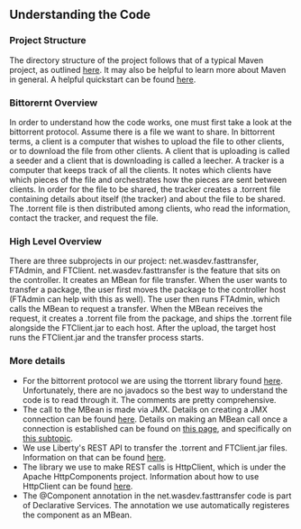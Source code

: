 ## Understanding the Code

### Project Structure
The directory structure of the project follows that of a typical Maven project, as outlined [here](https://maven.apache.org/guides/introduction/introduction-to-the-standard-directory-layout.html). It may also be helpful to learn more about Maven in general. A helpful quickstart can be found [here](https://maven.apache.org/guides/getting-started/maven-in-five-minutes.html).

### Bittorernt Overview
In order to understand how the code works, one must first take a look at the bittorrent protocol. Assume there is a file we want to share. In bittorrent terms, a client is a computer that wishes to upload the file to other clients, or to download the file from other clients. A client that is uploading is called a seeder and a client that is downloading is called a leecher. A tracker is a computer that keeps track of all the clients. It notes which clients have which pieces of the file and orchestrates how the pieces are sent between clients. In order for the file to be shared, the tracker creates  a .torrent file containing details about itself (the tracker) and about the file to be shared. The .torrent file is then distributed among clients, who read the information, contact the tracker, and request the file. 

### High Level Overview 
There are three subprojects in our project: net.wasdev.fasttransfer, FTAdmin, and FTClient. net.wasdev.fasttransfer is the feature that sits on the controller. It creates an MBean for file transfer. When the user wants to transfer a package, the user first moves the package to the controller host (FTAdmin can help with this as well). The user then runs FTAdmin, which calls the MBean to request a transfer. When the MBean receives the request, it creates a .torrent file from the package, and ships the .torrent file alongside the FTClient.jar to each host. After the upload, the target host runs the FTClient.jar and the transfer process starts. 

### More details
* For the bittorrent protocol we are using the ttorrent library found [here](https://github.com/mpetazzoni/ttorrent). Unfortunately, there are no javadocs so the best way to understand the code is to read through it. The comments are pretty comprehensive.
* The call to the MBean is made via JMX. Details on creating a JMX connection can be found [here](https://developer.ibm.com/wasdev/docs/article_howto_remotejmx/). Details on making an MBean call once a connection is established can be found on [this page](http://www-01.ibm.com/support/knowledgecenter/was_beta_liberty/com.ibm.websphere.wlp.nd.multiplatform.doc/ae/twlp_admin_mbeans.html), and specifically on [this subtopic](http://www-01.ibm.com/support/knowledgecenter/was_beta_liberty/com.ibm.websphere.wlp.nd.multiplatform.doc/ae/rwlp_mbeans_operation.html). 
* We use Liberty's REST API to transfer the .torrent and FTClient.jar files. Information on that can be found [here](http://www-01.ibm.com/support/knowledgecenter/SSAW57_8.5.5/com.ibm.websphere.wlp.nd.doc/ae/twlp_collective_file_transfer_multihost.html?cp=SSAW57_8.5.5%2F1-3-11-0-3-2-17-1&lang=en). 
* The library we use to make REST calls is HttpClient, which is under the Apache HttpComponents project. Information about how to use HttpClient can be found [here](https://hc.apache.org/httpcomponents-client-4.5.x/index.html).
* The @Component annotation in the net.wasdev.fasttransfer code is part of Declarative Services. The annotation we use automatically registeres the component as an MBean.  
